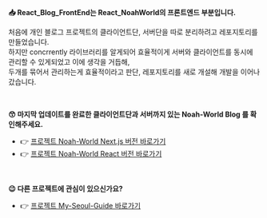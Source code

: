 
**📥 React_Blog_FrontEnd는 React_NoahWorld의 프론트엔드 부분입니다.**

처음에 개인 블로그 프로젝트의 클라이언트단, 서버단을 따로 분리하려고 레포지토리를 만들었습니다.  <br/>
하지만 concrrently 라이브러리를 알게되어 효율적이게 서버와 클라이언트를 동시에 관리할 수 있게되었고 이에 생각을 거듭해, <br/>
두개를 묶어서 관리하는게 효율적이라고 판단, 레포지토리를 새로 개설해 개발을 이어나갔습니다.

<br/>


**😙 마지막 업데이트를 완료한 클라이언트단과 서버까지 있는 Noah-World Blog 를 확인해주세요.**

- 👉 [프로젝트 Noah-World Next.js 버전 바로가기](https://github.com/noah071610/Next_Noahworld)<br/>
- 👉 [프로젝트 Noah-World React 버전 바로가기](https://github.com/noah071610/React_Noahworld)

<br/>

**😉 다른 프로젝트에 관심이 있으신가요?**

- 👉 [프로젝트 My-Seoul-Guide 바로가기](https://github.com/noah071610/My-Seoul-Guide)

<br/><br/><br/><br/>
